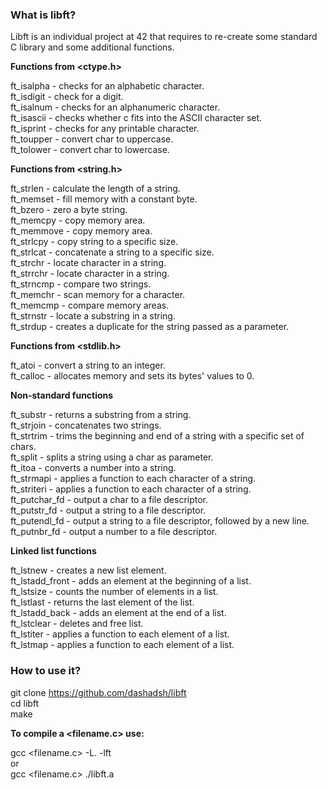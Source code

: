 ### **What is libft?**

Libft is an individual project at 42 that requires to re-create some standard C library and some additional functions.

**Functions from <ctype.h>**

ft_isalpha - checks for an alphabetic character.<br/>
ft_isdigit - check for a digit.<br/>
ft_isalnum - checks for an alphanumeric character.<br/>
ft_isascii - checks whether c fits into the ASCII character set.<br/>
ft_isprint - checks for any printable character.<br/>
ft_toupper - convert char to uppercase.<br/>
ft_tolower - convert char to lowercase.<br/>

**Functions from <string.h>**

ft_strlen - calculate the length of a string.<br/>
ft_memset - fill memory with a constant byte.<br/>
ft_bzero - zero a byte string.<br/>
ft_memcpy - copy memory area.<br/>
ft_memmove - copy memory area.<br/>
ft_strlcpy - copy string to a specific size.<br/>
ft_strlcat - concatenate a string to a specific size.<br/>
ft_strchr - locate character in a string.<br/>
ft_strrchr - locate character in a string.<br/>
ft_strncmp - compare two strings.<br/>
ft_memchr - scan memory for a character.<br/>
ft_memcmp - compare memory areas.<br/>
ft_strnstr - locate a substring in a string.<br/>
ft_strdup - creates a duplicate for the string passed as a parameter.<br/>

**Functions from <stdlib.h>**

ft_atoi - convert a string to an integer.<br/>
ft_calloc - allocates memory and sets its bytes' values to 0.<br/>

**Non-standard functions**

ft_substr - returns a substring from a string.<br/>
ft_strjoin - concatenates two strings.<br/>
ft_strtrim - trims the beginning and end of a string with a specific set of chars.<br/>
ft_split - splits a string using a char as parameter.<br/>
ft_itoa - converts a number into a string.<br/>
ft_strmapi - applies a function to each character of a string.<br/>
ft_striteri - applies a function to each character of a string.<br/>
ft_putchar_fd - output a char to a file descriptor.<br/>
ft_putstr_fd - output a string to a file descriptor.<br/>
ft_putendl_fd - output a string to a file descriptor, followed by a new line.<br/>
ft_putnbr_fd - output a number to a file descriptor.<br/>

**Linked list functions**

ft_lstnew - creates a new list element.<br/>
ft_lstadd_front - adds an element at the beginning of a list.<br/>
ft_lstsize - counts the number of elements in a list.<br/>
ft_lstlast - returns the last element of the list.<br/>
ft_lstadd_back - adds an element at the end of a list.<br/>
ft_lstclear - deletes and free list.<br/>
ft_lstiter - applies a function to each element of a list.<br/>
ft_lstmap - applies a function to each element of a list.<br/>

### **How to use it?**

git clone https://github.com/dashadsh/libft<br/>
cd libft<br/>
make<br/>

**To compile a <filename.c> use:**<br/>

gcc <filename.c> -L. -lft<br/>
or<br/>
gcc <filename.c> ./libft.a<br/>
